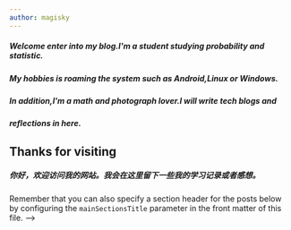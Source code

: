 ```yaml
---
author: magisky
---
```



##### Welcome enter into my blog.I'm a student studying probability and statistic.  
##### My hobbies is roaming the system such as Android,Linux or Windows.  
##### In addition,I'm a math and photograph lover.I will write tech blogs and
##### reflections in here.

## Thanks for visiting



##### 你好，欢迎访问我的网站。我会在这里留下一些我的学习记录或者感想。



Remember that you can also specify a section header for the posts below by configuring the `mainSectionsTitle` parameter in the front matter of this file.
-->
